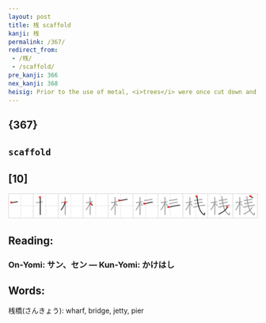 ```yaml
---
layout: post
title: 桟 scaffold
kanji: 桟
permalink: /367/
redirect_from:
 - /桟/
 - /scaffold/
pre_kanji: 366
nex_kanji: 368
heisig: Prior to the use of metal, <i>trees</i> were once cut down and bound together for use as <b>scaffolding</b> material. In the case of this kanji, what is being constructed is not a skyscraper but a simple <i>float</i>.
---
```


## {367}

## `scaffold`

## [10]

<div class="stroke"><img src="../images/E6A19F.png" /></div>

## Reading:

### On-Yomi: サン、セン &mdash; Kun-Yomi: かけはし

## Words:

桟橋(さんきょう): wharf, bridge, jetty, pier
